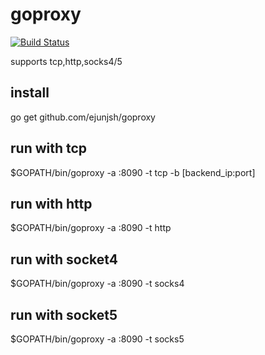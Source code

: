 # goproxy
[![Build Status](https://travis-ci.org/ejunjsh/goproxy.svg?branch=master)](https://travis-ci.org/ejunjsh/goproxy)

supports tcp,http,socks4/5

## install
go get github.com/ejunjsh/goproxy


## run with tcp
$GOPATH/bin/goproxy -a :8090 -t tcp -b [backend_ip:port]

## run with http
$GOPATH/bin/goproxy -a :8090 -t http

## run with socket4
$GOPATH/bin/goproxy -a :8090 -t socks4

## run with socket5
$GOPATH/bin/goproxy -a :8090 -t socks5
